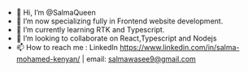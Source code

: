 - 👋 Hi, I’m @SalmaQueen
- 👀 I’m now specializing fully in Frontend website development.
- 🌱 I’m currently learning RTK and Typescript.
- 💞️ I’m looking to collaborate on React,Typescript and Nodejs
- 📫 How to reach me : LinkedIn https://www.linkedin.com/in/salma-mohamed-kenyan/   |  email: salmawasee9@gmail.com

